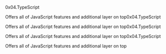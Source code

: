 0x04.TypeScript

Offers all of JavaScript features and additional layer on top0x04.TypeScript

Offers all of JavaScript features and additional layer on top0x04.TypeScript

Offers all of JavaScript features and additional layer on top0x04.TypeScript

Offers all of JavaScript features and additional layer on top
